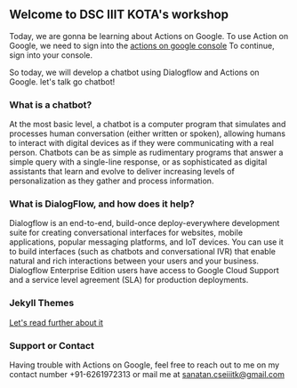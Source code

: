 ## Welcome to DSC IIIT KOTA's workshop



Today, we are gonna be learning about Actions on Google. To use Action on Google, we need to sign into the [actions on google console](https://console.actions.google.com/)
To continue, sign into your console.

So today, we will develop a chatbot using Dialogflow and Actions on Google.
let's talk go chatbot!

### What is a chatbot?

At the most basic level, a chatbot is a computer program that simulates and processes human conversation (either written or spoken), allowing humans to interact with digital devices as if they were communicating with a real person. Chatbots can be as simple as rudimentary programs that answer a simple query with a single-line response, or as sophisticated as digital assistants that learn and evolve to deliver increasing levels of personalization as they gather and process information. 

### What is DialogFlow, and how does it help?

Dialogflow is an end-to-end, build-once deploy-everywhere development suite for creating conversational interfaces for websites, mobile applications, popular messaging platforms, and IoT devices. You can use it to build interfaces (such as chatbots and conversational IVR) that enable natural and rich interactions between your users and your business. Dialogflow Enterprise Edition users have access to Google Cloud Support and a service level agreement (SLA) for production deployments.

### Jekyll Themes
[Let's read further about it](https://towardsdatascience.com/understanding-the-basic-conversational-ai-concepts-with-dialogflow-b0604d957d5c)

### Support or Contact

Having trouble with Actions on Google, feel free to reach out to me on my contact number +91-6261972313 or mail me at sanatan.cseiiitk@gmail.com 
